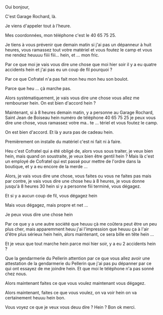 Oui bonjour,

C'est Garage Rochard, là.

Je viens d'appeler tout à l'heure.

Mes coordonnées, mon téléphone c'est le 40 65 75 25.

Je tiens à vous prévenir que demain matin si j'ai pas un dépanneur à huit heures, vous ramassez tout votre matériel et vous foutez le camp et vous me rendez heuuuu fiiii fiii... hein, et ... mon fric.

Par ce que moi je vais vous dire une chose que moi hier soir il y a eu quatre accidents hein et j'ai pas eu un coup de fil pourquoi ?

Par ce que Cofratel n'a pas fait mon heu mon heu son boulot. 

Parce que heu ... çà marche pas.

Alors systématiquement, je vais vous dire une chose vous allez me rembourser hein. On est bien d'accord hein ?

Maintenant, si à 8 heures demain matin, y a personne au Garage Rochard, Saint Jean de Boiseau hein numéro de téléphone 40 65 75 25 je peux vous dire une chose, vous ramassez votre ma.. te ... tériel et vous foutez le camp.

On est bien d'accord. Et là y aura pas de cadeau hein.

Premièrement on installe du matériel c'est ni fait ni à faire.

Heu c'est Cofratel qui a été obligé de, alors vous sous traiter, je veux bien hein, mais quand on soustraite, je veux bien être gentil hein ? Mais là c'est un employé de Cofratel qui est passé pour mettre de l'ordre dans la boutique, et y a eu encore de la merde ...

Alors, je vais vous dire une chose, vous faites ou vous ne faites pas mais par contre, je vais vous dire une chose heu à 8 heures, je vous donne jusqu'à 8 heures 30 hein si y a personne fiii terminé, vous dégagez.

Et si y a aucun coup de fil, vous dégagez hein

Mais vous dégagez, mais propre et net ...

Je peux vous dire une chose hein

Par ce que y a une autre société que heuuu çà me coûtera peut être un peu plus cher, mais apparemment heuu j'ai l'impression que heuuu ça à l'air d'être plus sérieux hein hein, alors maintenant, ce sera bille en tête hein ...

Et je veux que tout marche hein parce moi hier soir, y a eu 2 accidents hein ?

Que la gendarmerie du Pellerin attention par ce que vous allez avoir une attestation de la gendarmerie du Pellerin que j'ai pas pu dépanner par ce qui ont essayez de me joindre hein. Et que moi le téléphone n'a pas sonné chez nous.

Alors maintenant faites ce que vous voulez maintenant vous dégagez.

Alors maintenant, faites ce que vous voulez, on va voir hein on va certainement heuuu hein bon.

Vous voyez ce que je veux vous deuu dire ? Hein ? Bon ok merci.